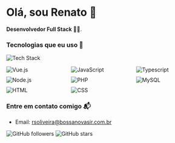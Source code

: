 # Olá, sou Renato 👋 

**Desenvolvedor Full Stack** 👨‍💻.

### Tecnologias que eu uso 🚀

![Tech Stack](https://img.shields.io/badge/Tech-Stack-blue?style=flat&logo=react)

<div style="display: grid; grid-template-columns: repeat(auto-fill, minmax(120px, 1fr)); gap: 10px;">
  <img src="https://img.shields.io/badge/Vue.js-4FC08D?style=flat&logo=vue.js" alt="Vue.js" />
  <img src="https://img.shields.io/badge/JavaScript-F7DF1E?style=flat&logo=javascript" alt="JavaScript" />
  <img src="https://img.shields.io/badge/TypeScript-000000?style=flat&logo=typescript" alt="Typescript" />
  <img src="https://img.shields.io/badge/Node.js-339933?style=flat&logo=node.js" alt="Node.js" />
  <img src="https://img.shields.io/badge/PHP-777BB4?style=flat&logo=php" alt="PHP" />
  <img src="https://img.shields.io/badge/MySQL-4479A1?style=flat&logo=mysql" alt="MySQL" />
  <img src="https://img.shields.io/badge/HTML-E34F26?style=flat&logo=html5" alt="HTML" />
  <img src="https://img.shields.io/badge/CSS-1572B6?style=flat&logo=css3" alt="CSS" />
</div>

### Entre em contato comigo 📬
- Email: [rsoliveira@bossanovasir.com.br](mailto:rsoliveira@bossanovasir.com.br)

![GitHub followers](https://img.shields.io/github/followers/RenatoBossaNova?style=social)
![GitHub stars](https://img.shields.io/github/stars/RenatoBossaNova?style=social)
